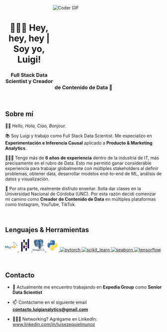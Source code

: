 <img align="right" alt="Coder GIF" height=250 width=350 src="https://images.squarespace-cdn.com/content/v1/5769fc401b631bab1addb2ab/1541580611624-TE64QGKRJG8SWAIUS7NS/ke17ZwdGBToddI8pDm48kPoswlzjSVMM-SxOp7CV59BZw-zPPgdn4jUwVcJE1ZvWQUxwkmyExglNqGp0IvTJZamWLI2zvYWH8K3-s_4yszcp2ryTI0HqTOaaUohrI8PI6FXy8c9PWtBlqAVlUS5izpdcIXDZqDYvprRqZ29Pw0o/coding-freak.gif" />
<br />
<h1 align="center">🙋🏼‍♂️ Hey, hey, hey | Soy yo, Luigi!</h1>
<h3 align="center">Full Stack Data Scientist y Creador de Contenido de Data 🚀</h3>
<br />

<h2 align="left">Sobre mí</h3>

👋🏻 *Hello, Hola, Ciao, Bonjour.* 

📚 Soy Luigi y trabajo como Full Stack Data Scientist. Me especializo en **Experimentación e Inferencia Causal** aplicado a **Producto & Marketing Analytics**.

👨🏼‍💻 Tengo más de **6 años de experiencia** dentro de la industria de IT, más precisamente en el rubro de Data. Esto me permitió ganar considerable experiencia para trabajar globalmente con múltiples stakeholders al definir problemas, obtener data, desarrollar modelos end-to-end de ML, análisis de datos y visualización.

🎥 Por otra parte, realmente disfruto enseñar. Solía dar clases en la Universidad Nacional de Córdoba (UNC). Por esta razón decidí comenzar mi camino como **Creador de Contenido de Data** en múltiples plataformas como Instagram, YouTube, TikTok. 

<br />

<h2 align="left">Lenguajes & Herramientas</h3>
<p align="left"> <a href="https://www.mysql.com/" target="_blank" rel="noreferrer"> <img src="https://raw.githubusercontent.com/devicons/devicon/master/icons/mysql/mysql-original-wordmark.svg" alt="mysql" width="40" height="40"/> </a> <a href="https://pandas.pydata.org/" target="_blank" rel="noreferrer"> <img src="https://raw.githubusercontent.com/devicons/devicon/2ae2a900d2f041da66e950e4d48052658d850630/icons/pandas/pandas-original.svg" alt="pandas" width="40" height="40"/> </a> <a href="https://www.postgresql.org" target="_blank" rel="noreferrer"> <img src="https://raw.githubusercontent.com/devicons/devicon/master/icons/postgresql/postgresql-original-wordmark.svg" alt="postgresql" width="40" height="40"/> </a> <a href="https://www.python.org" target="_blank" rel="noreferrer"> <img src="https://raw.githubusercontent.com/devicons/devicon/master/icons/python/python-original.svg" alt="python" width="40" height="40"/> </a> <a href="https://pytorch.org/" target="_blank" rel="noreferrer"> <img src="https://www.vectorlogo.zone/logos/pytorch/pytorch-icon.svg" alt="pytorch" width="40" height="40"/> </a> <a href="https://scikit-learn.org/" target="_blank" rel="noreferrer"> <img src="https://upload.wikimedia.org/wikipedia/commons/0/05/Scikit_learn_logo_small.svg" alt="scikit_learn" width="40" height="40"/> </a> <a href="https://seaborn.pydata.org/" target="_blank" rel="noreferrer"> <img src="https://seaborn.pydata.org/_images/logo-mark-lightbg.svg" alt="seaborn" width="40" height="40"/> </a> <a href="https://www.tensorflow.org" target="_blank" rel="noreferrer"> <img src="https://www.vectorlogo.zone/logos/tensorflow/tensorflow-icon.svg" alt="tensorflow" width="40" height="40"/> </a> </p>

<br />

<h2 align="left">Contacto</h3>

- 🚀 Actualmente me encuentro trabajando en **Expedia Group** como **Senior Data Scientist**

- 📫 Contáctame en el siguiente email **contacto.luigianalytics@gmail.com**

- 🙋🏼‍♂️ Networking? Agrégame en LinkedIn: www.linkedin.com/in/luisezequielmunoz
